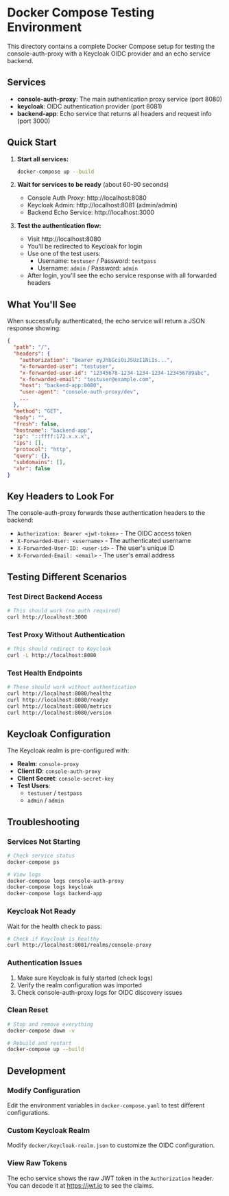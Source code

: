 # Docker Compose Testing Environment

This directory contains a complete Docker Compose setup for testing the console-auth-proxy with a Keycloak OIDC provider and an echo service backend.

## Services

- **console-auth-proxy**: The main authentication proxy service (port 8080)
- **keycloak**: OIDC authentication provider (port 8081) 
- **backend-app**: Echo service that returns all headers and request info (port 3000)

## Quick Start

1. **Start all services:**
   ```bash
   docker-compose up --build
   ```

2. **Wait for services to be ready** (about 60-90 seconds)
   - Console Auth Proxy: http://localhost:8080
   - Keycloak Admin: http://localhost:8081 (admin/admin)
   - Backend Echo Service: http://localhost:3000

3. **Test the authentication flow:**
   - Visit http://localhost:8080
   - You'll be redirected to Keycloak for login
   - Use one of the test users:
     - Username: `testuser` / Password: `testpass`
     - Username: `admin` / Password: `admin`
   - After login, you'll see the echo service response with all forwarded headers

## What You'll See

When successfully authenticated, the echo service will return a JSON response showing:

```json
{
  "path": "/",
  "headers": {
    "authorization": "Bearer eyJhbGciOiJSUzI1NiIs...",
    "x-forwarded-user": "testuser",
    "x-forwarded-user-id": "12345678-1234-1234-1234-123456789abc",
    "x-forwarded-email": "testuser@example.com",
    "host": "backend-app:8080",
    "user-agent": "console-auth-proxy/dev",
    ...
  },
  "method": "GET",
  "body": "",
  "fresh": false,
  "hostname": "backend-app",
  "ip": "::ffff:172.x.x.x",
  "ips": [],
  "protocol": "http",
  "query": {},
  "subdomains": [],
  "xhr": false
}
```

## Key Headers to Look For

The console-auth-proxy forwards these authentication headers to the backend:

- `Authorization: Bearer <jwt-token>` - The OIDC access token
- `X-Forwarded-User: <username>` - The authenticated username
- `X-Forwarded-User-ID: <user-id>` - The user's unique ID
- `X-Forwarded-Email: <email>` - The user's email address

## Testing Different Scenarios

### Test Direct Backend Access
```bash
# This should work (no auth required)
curl http://localhost:3000
```

### Test Proxy Without Authentication
```bash
# This should redirect to Keycloak
curl -L http://localhost:8080
```

### Test Health Endpoints
```bash
# These should work without authentication
curl http://localhost:8080/healthz
curl http://localhost:8080/readyz
curl http://localhost:8080/metrics
curl http://localhost:8080/version
```

## Keycloak Configuration

The Keycloak realm is pre-configured with:

- **Realm**: `console-proxy`
- **Client ID**: `console-auth-proxy`
- **Client Secret**: `console-secret-key`
- **Test Users**:
  - `testuser` / `testpass`
  - `admin` / `admin`

## Troubleshooting

### Services Not Starting
```bash
# Check service status
docker-compose ps

# View logs
docker-compose logs console-auth-proxy
docker-compose logs keycloak
docker-compose logs backend-app
```

### Keycloak Not Ready
Wait for the health check to pass:
```bash
# Check if Keycloak is healthy
curl http://localhost:8081/realms/console-proxy
```

### Authentication Issues
1. Make sure Keycloak is fully started (check logs)
2. Verify the realm configuration was imported
3. Check console-auth-proxy logs for OIDC discovery issues

### Clean Reset
```bash
# Stop and remove everything
docker-compose down -v

# Rebuild and restart
docker-compose up --build
```

## Development

### Modify Configuration
Edit the environment variables in `docker-compose.yaml` to test different configurations.

### Custom Keycloak Realm
Modify `docker/keycloak-realm.json` to customize the OIDC configuration.

### View Raw Tokens
The echo service shows the raw JWT token in the `Authorization` header. You can decode it at https://jwt.io to see the claims.